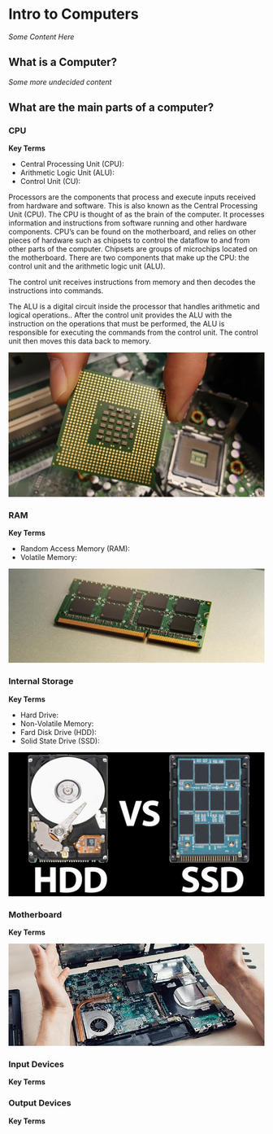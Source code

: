 # Intro to Computers

*Some Content Here*

## What is a Computer?
*Some more undecided content*

## What are the main parts of a computer?

### CPU
**Key Terms**
- Central Processing Unit (CPU): <!-- Insert Definition Here -->
- Arithmetic Logic Unit (ALU): <!-- Insert Definition Here -->
- Control Unit (CU): <!-- Insert Definition Here -->

Processors are the components that process and execute inputs received from hardware and software. This is also known as the Central Processing Unit (CPU). The CPU is thought of as the brain of the computer. It processes information and instructions from software running and other hardware components. CPU’s can be found on the motherboard, and relies on other pieces of hardware such as chipsets to control the dataflow to and from other parts of the computer. Chipsets are groups of microchips located on the motherboard. There are two components that make up the CPU: the control unit and the arithmetic logic unit (ALU). 

The control unit receives instructions from memory and then decodes the instructions into commands.

The ALU is a digital circuit inside the processor that handles arithmetic and logical operations.. After the control unit provides the ALU with the instruction on the operations that must be performed, the ALU is responsible for executing the commands from the control unit. The control unit then moves this data back to memory.  


![Image of CPU Component](./images/CPU-image.jpg)

### RAM
**Key Terms**
- Random Access Memory (RAM): <!-- Insert Definition 
Here -->
- Volatile Memory: <!-- Insert Definition Here -->

![Image of RAM Component](./images/RAM-image.jpg)

### Internal Storage
**Key Terms**
- Hard Drive: <!-- Insert Definition Here -->
- Non-Volatile Memory: <!-- Insert Definition Here -->
- Fard Disk Drive (HDD): <!-- Insert Definition Here -->
- Solid State Drive (SSD): <!-- Insert Definition Here -->

![Image of SSD vs HDD Components](./images/ssd-vs-hdd-image.jpg)

### Motherboard
**Key Terms**

![Image of Motherboard Component](./images/motherboard-image.jpg)

### Input Devices
**Key Terms**

<!-- Insert Image Here -->

### Output Devices
**Key Terms**
<!-- Insert Image Here -->
